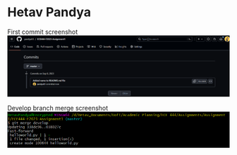 # Hetav Pandya

First commit screenshot
![First commit](https://github.com/pandyah5/ECE444-F2023-Assignment1/blob/master/first_commit.png?raw=true)

Develop branch merge screenshot
![Merged develop branch](https://github.com/pandyah5/ECE444-F2023-Assignment1/blob/master/develop_merge.png?raw=true)

